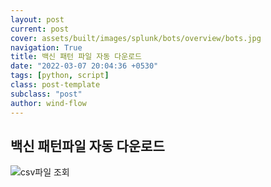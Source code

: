 ```yaml
---
layout: post
current: post
cover: assets/built/images/splunk/bots/overview/bots.jpg
navigation: True
title: 백신 패턴 파일 자동 다운로드
date: "2022-03-07 20:04:36 +0530"
tags: [python, script]
class: post-template
subclass: "post"
author: wind-flow
---
```


## 백신 패턴파일 자동 다운로드

![csv파일 조회]({{site.url}}/assets/built/images/splunk/bots/overview/csvFileSearch.jpg)
